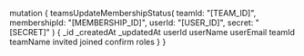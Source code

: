 mutation {
    teamsUpdateMembershipStatus(
        teamId: "[TEAM_ID]",
        membershipId: "[MEMBERSHIP_ID]",
        userId: "[USER_ID]",
        secret: "[SECRET]"
    ) {
        _id
        _createdAt
        _updatedAt
        userId
        userName
        userEmail
        teamId
        teamName
        invited
        joined
        confirm
        roles
    }
}
